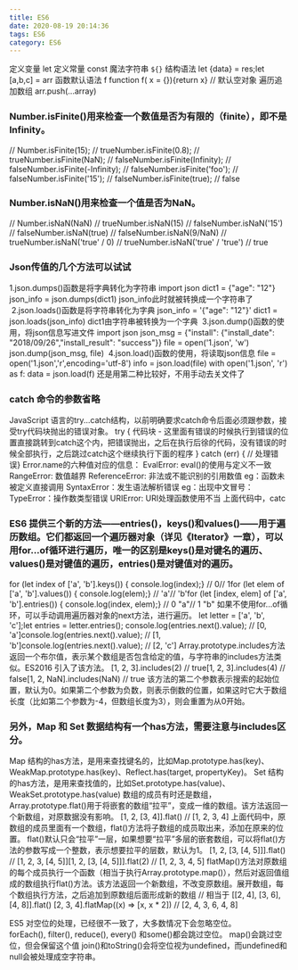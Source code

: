 ```yaml
---
title: ES6
date: 2020-08-19 20:14:36
tags: ES6
category: ES6
---
```

定义变量 let 
定义常量 const
魔法字符串 `${}`
结构语法 let {data} = res;let [a,b,c] = arr
函数默认语法 f function f( x = {}){return x} // 默认空对象
遍历追加数组 arr.push(...array)
<!-- more -->
### Number.isFinite()用来检查一个数值是否为有限的（finite），即不是Infinity。
// Number.isFinite(15); 
// trueNumber.isFinite(0.8); 
// trueNumber.isFinite(NaN); 
// falseNumber.isFinite(Infinity); 
// falseNumber.isFinite(-Infinity); 
// falseNumber.isFinite('foo'); 
// falseNumber.isFinite('15'); 
// falseNumber.isFinite(true); 
// false

### Number.isNaN()用来检查一个值是否为NaN。
// Number.isNaN(NaN) 
// trueNumber.isNaN(15) 
// falseNumber.isNaN('15') 
// falseNumber.isNaN(true) 
// falseNumber.isNaN(9/NaN) 
// trueNumber.isNaN('true' / 0) 
// trueNumber.isNaN('true' / 'true') 
// true

### Json传值的几个方法可以试试
1.json.dumps()函数是将字典转化为字符串
import json
dict1 = {"age": "12"}
json_info = json.dumps(dict1)  json_info此时就被转换成一个字符串了
 2.json.loads()函数是将字符串转化为字典
json_info = '{"age": "12"}'
dict1 = json.loads(json_info)  dict1由字符串被转换为一个字典
 3.json.dump()函数的使用，将json信息写进文件
import json
json_msg = {"install": {"install_date": "2018/09/26","install_result": "success"}}
file = open('1.json', 'w')
json.dump(json_msg, file)
 4.json.load()函数的使用，将读取json信息
file = open('1.json','r',encoding='utf-8')
info = json.load(file)
with open('1.json', 'r') as f:
    data = json.load(f)
还是用第二种比较好，不用手动去关文件了

### catch 命令的参数省略
JavaScript 语言的try...catch结构，以前明确要求catch命令后面必须跟参数，接受try代码块抛出的错误对象。
try {
  代码块 - 这里面有错误的时候执行到错误的位置直接跳转到catch这个内，把错误抛出，之后在执行后徐的代码，没有错误的时候全部执行，之后跳过catch这个继续执行下面的程序
  } catch (err) {
  // 处理错误}
  Error.name的六种值对应的信息：
  EvalError: eval()的使用与定义不一致
  RangeError: 数值越界
  ReferenceError: 非法或不能识别的引用数值
  eg：函数未被定义直接调用
  SyntaxError：发生语法解析错误
  eg：出现中文冒号：
  TypeError：操作数类型错误
  URIError: URI处理函数使用不当
上面代码中，catc


### ES6 提供三个新的方法——entries()，keys()和values()——用于遍历数组。它们都返回一个遍历器对象（详见《Iterator》一章），可以用for...of循环进行遍历，唯一的区别是keys()是对键名的遍历、values()是对键值的遍历，entries()是对键值对的遍历。
for (let index of ['a', 'b'].keys()) {
  console.log(index);}
// 0// 1for (let elem of ['a', 'b'].values()) {
  console.log(elem);}
// 'a'// 'b'for (let [index, elem] of ['a', 'b'].entries()) {
  console.log(index, elem);}
// 0 "a"// 1 "b"
如果不使用for...of循环，可以手动调用遍历器对象的next方法，进行遍历。
let letter = ['a', 'b', 'c'];let entries = letter.entries();
console.log(entries.next().value); // [0, 'a']console.log(entries.next().value); // [1, 'b']console.log(entries.next().value); // [2, 'c']
Array.prototype.includes方法返回一个布尔值，表示某个数组是否包含给定的值，与字符串的includes方法类似。ES2016 引入了该方法。
[1, 2, 3].includes(2)     // true[1, 2, 3].includes(4)     // false[1, 2, NaN].includes(NaN) // true
该方法的第二个参数表示搜索的起始位置，默认为0。如果第二个参数为负数，则表示倒数的位置，如果这时它大于数组长度（比如第二个参数为-4，但数组长度为3），则会重置为从0开始。


### 另外，Map 和 Set 数据结构有一个has方法，需要注意与includes区分。
Map 结构的has方法，是用来查找键名的，比如Map.prototype.has(key)、WeakMap.prototype.has(key)、Reflect.has(target, propertyKey)。
Set 结构的has方法，是用来查找值的，比如Set.prototype.has(value)、WeakSet.prototype.has(value)
数组的成员有时还是数组，Array.prototype.flat()用于将嵌套的数组“拉平”，变成一维的数组。该方法返回一个新数组，对原数据没有影响。
[1, 2, [3, 4]].flat()
// [1, 2, 3, 4]
上面代码中，原数组的成员里面有一个数组，flat()方法将子数组的成员取出来，添加在原来的位置。
flat()默认只会“拉平”一层，如果想要“拉平”多层的嵌套数组，可以将flat()方法的参数写成一个整数，表示想要拉平的层数，默认为1。
[1, 2, [3, [4, 5]]].flat()
// [1, 2, 3, [4, 5]][1, 2, [3, [4, 5]]].flat(2)
// [1, 2, 3, 4, 5]
flatMap()方法对原数组的每个成员执行一个函数（相当于执行Array.prototype.map()），然后对返回值组成的数组执行flat()方法。该方法返回一个新数组，不改变原数组。展开数组，每个数组执行方法，之后追加到原数组后面形成新的数组
// 相当于 [[2, 4], [3, 6], [4, 8]].flat()
[2, 3, 4].flatMap((x) => [x, x * 2])
// [2, 4, 3, 6, 4, 8]


ES5 对空位的处理，已经很不一致了，大多数情况下会忽略空位。
forEach(), filter(), reduce(), every() 和some()都会跳过空位。
map()会跳过空位，但会保留这个值
join()和toString()会将空位视为undefined，而undefined和null会被处理成空字符串。